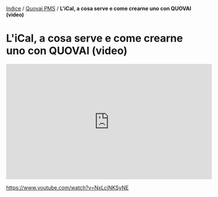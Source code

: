 [Indice](index.html) / [Quovai PMS](quovai-pms-it.md) / **L'iCal, a cosa serve e come crearne uno con QUOVAI (video)**

# L'iCal, a cosa serve e come crearne uno con QUOVAI (video)

<iframe width="560" height="315" src="https://www.youtube.com/embed/NxLciNKSyNE" frameborder="0" allow="accelerometer; autoplay; encrypted-media; gyroscope; picture-in-picture" allowfullscreen></iframe>

https://www.youtube.com/watch?v=NxLciNKSyNE